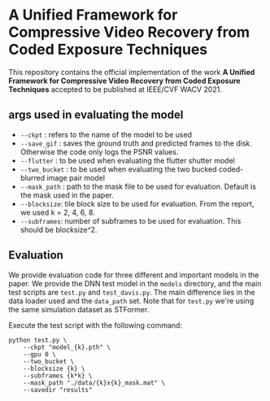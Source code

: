 # A Unified Framework for Compressive Video Recovery from Coded Exposure Techniques

This repository contains the official implementation of the work **A Unified Framework for Compressive Video Recovery from Coded Exposure Techniques** accepted to be published at IEEE/CVF WACV 2021.

## args used in evaluating the model

- ```--ckpt``` : refers to the name of the model to be used
- ```--save_gif``` : saves the ground truth and predicted frames to the disk. Otherwise the code only logs the PSNR values.
- ```--flutter``` : to be used when evaluating the flutter shutter model
- ```--two_bucket``` : to be used when evaluating the two bucked coded-blurred image pair model
- ```--mask_path``` : path to the mask file to be used for evaluation. Default is the mask used in the paper.
- ```--blocksize```: tile block size to be used for evaluation. From the report, we used k = 2, 4, 6, 8.
- ```--subframes```: number of subframes to be used for evaluation. This should be blocksize^2.

## Evaluation
We provide evaluation code for three different and important models in the paper.
We provide the DNN test model in the `models` directory, and the main test scripts are `test.py` and `test_davis.py`. The main difference lies in the data loader used and the `data_path` set. Note that for `test.py` we're using the same simulation dataset as STFormer.

Execute the test script with the following command:
```
python test.py \
    --ckpt "model_{k}.pth" \
    --gpu 0 \
    --two_bucket \
    --blocksize {k} \
    --subframes {k*k} \
    --mask_path "./data/{k}x{k}_mask.mat" \
    --savedir "results"
```
